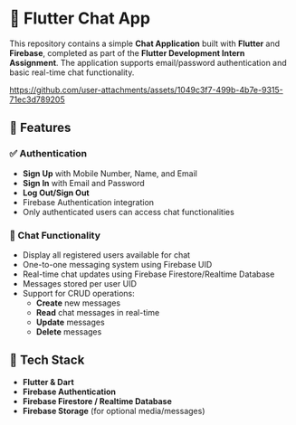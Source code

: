# 📱 Flutter Chat App

This repository contains a simple **Chat Application** built with **Flutter** and **Firebase**, completed as part of the **Flutter Development Intern Assignment**. The application supports email/password authentication and basic real-time chat functionality.

https://github.com/user-attachments/assets/1049c3f7-499b-4b7e-9315-71ec3d789205

## 🚀 Features

### ✅ Authentication
- **Sign Up** with Mobile Number, Name, and Email
- **Sign In** with Email and Password
- **Log Out/Sign Out**
- Firebase Authentication integration
- Only authenticated users can access chat functionalities

### 💬 Chat Functionality
- Display all registered users available for chat
- One-to-one messaging system using Firebase UID
- Real-time chat updates using Firebase Firestore/Realtime Database
- Messages stored per user UID
- Support for CRUD operations:
  - **Create** new messages
  - **Read** chat messages in real-time
  - **Update** messages
  - **Delete** messages

## 🔧 Tech Stack
- **Flutter & Dart**
- **Firebase Authentication**
- **Firebase Firestore / Realtime Database**
- **Firebase Storage** (for optional media/messages)
